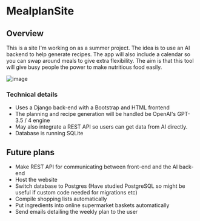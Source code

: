 # MealplanSite
## Overview
This is a site I'm working on as a summer project. The idea is to use an AI backend to help generate recipes. The app will also include a calendar so you can swap around meals to give extra flexibility. 
The aim is that this tool will give busy people the power to make nutritious food easily.

![image](https://github.com/Spookiel/MealplanSite/assets/28538713/e28f3701-9e2a-40a9-802c-5a5d51a301a3)


### Technical details
- Uses a Django back-end with a Bootstrap and HTML frontend
- The planning and recipe generation will be handled be OpenAI's GPT-3.5 / 4 engine
- May also integrate a REST API so users can get data from AI directly.
- Database is running SQLite

## Future plans
- Make REST API for communicating between front-end and the AI back-end
- Host the website
- Switch database to Postgres (Have studied PostgreSQL so might be useful if custom code needed for migrations etc)
- Compile shopping lists automatically
- Put ingredients into online supermarket baskets automatically
- Send emails detailing the weekly plan to the user 

